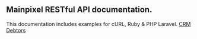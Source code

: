 ## Mainpixel RESTful API documentation.
This documentation includes examples for cURL, Ruby & PHP Laravel.
[CRM Debtors](crm-debtors.md)
